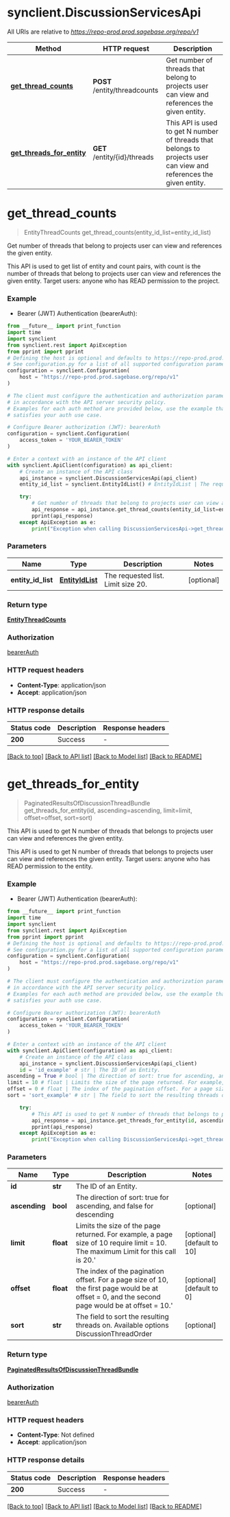 # synclient.DiscussionServicesApi

All URIs are relative to *https://repo-prod.prod.sagebase.org/repo/v1*

Method | HTTP request | Description
------------- | ------------- | -------------
[**get_thread_counts**](DiscussionServicesApi.md#get_thread_counts) | **POST** /entity/threadcounts | Get number of threads that belong to projects user can view and references the given entity. 
[**get_threads_for_entity**](DiscussionServicesApi.md#get_threads_for_entity) | **GET** /entity/{id}/threads | This API is used to get N number of threads that belongs to projects user can view and references the given entity. 


# **get_thread_counts**
> EntityThreadCounts get_thread_counts(entity_id_list=entity_id_list)

Get number of threads that belong to projects user can view and references the given entity. 

This API is used to get list of entity and count pairs, with count is the number of threads that belong to projects user can view and references the given entity.  Target users: anyone who has READ permission to the project. 

### Example

* Bearer (JWT) Authentication (bearerAuth):
```python
from __future__ import print_function
import time
import synclient
from synclient.rest import ApiException
from pprint import pprint
# Defining the host is optional and defaults to https://repo-prod.prod.sagebase.org/repo/v1
# See configuration.py for a list of all supported configuration parameters.
configuration = synclient.Configuration(
    host = "https://repo-prod.prod.sagebase.org/repo/v1"
)

# The client must configure the authentication and authorization parameters
# in accordance with the API server security policy.
# Examples for each auth method are provided below, use the example that
# satisfies your auth use case.

# Configure Bearer authorization (JWT): bearerAuth
configuration = synclient.Configuration(
    access_token = 'YOUR_BEARER_TOKEN'
)

# Enter a context with an instance of the API client
with synclient.ApiClient(configuration) as api_client:
    # Create an instance of the API class
    api_instance = synclient.DiscussionServicesApi(api_client)
    entity_id_list = synclient.EntityIdList() # EntityIdList | The requested list. Limit size 20. (optional)

    try:
        # Get number of threads that belong to projects user can view and references the given entity. 
        api_response = api_instance.get_thread_counts(entity_id_list=entity_id_list)
        pprint(api_response)
    except ApiException as e:
        print("Exception when calling DiscussionServicesApi->get_thread_counts: %s\n" % e)
```

### Parameters

Name | Type | Description  | Notes
------------- | ------------- | ------------- | -------------
 **entity_id_list** | [**EntityIdList**](EntityIdList.md)| The requested list. Limit size 20. | [optional] 

### Return type

[**EntityThreadCounts**](EntityThreadCounts.md)

### Authorization

[bearerAuth](../README.md#bearerAuth)

### HTTP request headers

 - **Content-Type**: application/json
 - **Accept**: application/json

### HTTP response details
| Status code | Description | Response headers |
|-------------|-------------|------------------|
**200** | Success |  -  |

[[Back to top]](#) [[Back to API list]](../README.md#documentation-for-api-endpoints) [[Back to Model list]](../README.md#documentation-for-models) [[Back to README]](../README.md)

# **get_threads_for_entity**
> PaginatedResultsOfDiscussionThreadBundle get_threads_for_entity(id, ascending=ascending, limit=limit, offset=offset, sort=sort)

This API is used to get N number of threads that belongs to projects user can view and references the given entity. 

This API is used to get N number of threads that belongs to projects user can view and references the given entity.  Target users: anyone who has READ permission to the entity. 

### Example

* Bearer (JWT) Authentication (bearerAuth):
```python
from __future__ import print_function
import time
import synclient
from synclient.rest import ApiException
from pprint import pprint
# Defining the host is optional and defaults to https://repo-prod.prod.sagebase.org/repo/v1
# See configuration.py for a list of all supported configuration parameters.
configuration = synclient.Configuration(
    host = "https://repo-prod.prod.sagebase.org/repo/v1"
)

# The client must configure the authentication and authorization parameters
# in accordance with the API server security policy.
# Examples for each auth method are provided below, use the example that
# satisfies your auth use case.

# Configure Bearer authorization (JWT): bearerAuth
configuration = synclient.Configuration(
    access_token = 'YOUR_BEARER_TOKEN'
)

# Enter a context with an instance of the API client
with synclient.ApiClient(configuration) as api_client:
    # Create an instance of the API class
    api_instance = synclient.DiscussionServicesApi(api_client)
    id = 'id_example' # str | The ID of an Entity.
ascending = True # bool | The direction of sort: true for ascending, and false for descending (optional)
limit = 10 # float | Limits the size of the page returned. For example, a page size of 10 require limit = 10. The maximum Limit for this call is 20.'  (optional) (default to 10)
offset = 0 # float | The index of the pagination offset. For a page size of 10, the first page would be at offset = 0, and the second page would be at offset = 10.'  (optional) (default to 0)
sort = 'sort_example' # str | The field to sort the resulting threads on. Available options DiscussionThreadOrder  (optional)

    try:
        # This API is used to get N number of threads that belongs to projects user can view and references the given entity. 
        api_response = api_instance.get_threads_for_entity(id, ascending=ascending, limit=limit, offset=offset, sort=sort)
        pprint(api_response)
    except ApiException as e:
        print("Exception when calling DiscussionServicesApi->get_threads_for_entity: %s\n" % e)
```

### Parameters

Name | Type | Description  | Notes
------------- | ------------- | ------------- | -------------
 **id** | **str**| The ID of an Entity. | 
 **ascending** | **bool**| The direction of sort: true for ascending, and false for descending | [optional] 
 **limit** | **float**| Limits the size of the page returned. For example, a page size of 10 require limit &#x3D; 10. The maximum Limit for this call is 20.&#39;  | [optional] [default to 10]
 **offset** | **float**| The index of the pagination offset. For a page size of 10, the first page would be at offset &#x3D; 0, and the second page would be at offset &#x3D; 10.&#39;  | [optional] [default to 0]
 **sort** | **str**| The field to sort the resulting threads on. Available options DiscussionThreadOrder  | [optional] 

### Return type

[**PaginatedResultsOfDiscussionThreadBundle**](PaginatedResultsOfDiscussionThreadBundle.md)

### Authorization

[bearerAuth](../README.md#bearerAuth)

### HTTP request headers

 - **Content-Type**: Not defined
 - **Accept**: application/json

### HTTP response details
| Status code | Description | Response headers |
|-------------|-------------|------------------|
**200** | Success |  -  |

[[Back to top]](#) [[Back to API list]](../README.md#documentation-for-api-endpoints) [[Back to Model list]](../README.md#documentation-for-models) [[Back to README]](../README.md)

